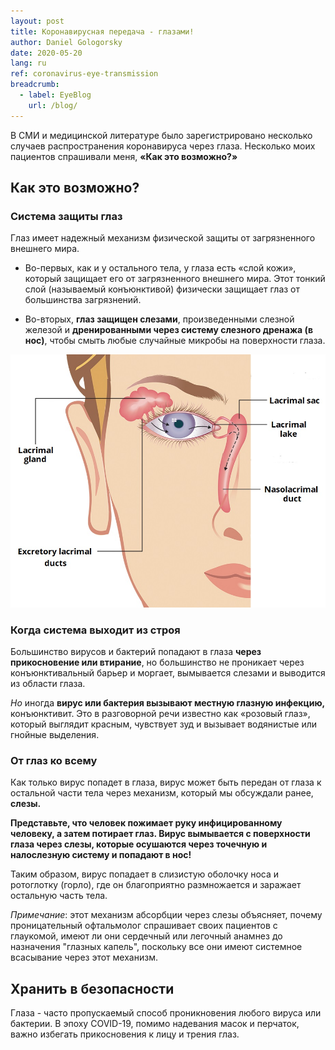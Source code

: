 ```yaml
---
layout: post
title: Коронавирусная передача - глазами!
author: Daniel Gologorsky
date: 2020-05-20
lang: ru
ref: coronavirus-eye-transmission
breadcrumb: 
  - label: EyeBlog
    url: /blog/
---
```



В СМИ и медицинской литературе было зарегистрировано несколько случаев распространения коронавируса через глаза. Несколько моих пациентов спрашивали меня, **«Как это возможно?»**

## Как это возможно?

### Система защиты глаз

Глаз имеет надежный механизм физической защиты от загрязненного внешнего мира.

- Во-первых, как и у остального тела, у глаза есть «слой кожи», который защищает его от загрязненного внешнего мира. Этот тонкий слой (называемый конъюнктивой) физически защищает глаз от большинства загрязнений.

- Во-вторых, **глаз защищен слезами**, произведенными слезной железой и **дренированными через систему слезного дренажа (в нос)**, чтобы смыть любые случайные микробы на поверхности глаза.

![coronavirus eye transmission](/assets/img/coronavirus-eye-transmission.jpg)

### Когда система выходит из строя

Большинство вирусов и бактерий попадают в глаза **через прикосновение или втирание**, но большинство не проникает через конъюнктивальный барьер и моргает, вымывается слезами и выводится из области глаза.

*Но* иногда **вирус или бактерия вызывают местную глазную инфекцию,** конъюнктивит. Это в разговорной речи известно как «розовый глаз», который выглядит красным, чувствует зуд и вызывает водянистые или гнойные выделения.

### От глаз ко всему
Как только вирус попадет в глаза, вирус может быть передан от глаза к остальной части тела через механизм, который мы обсуждали ранее, **слезы.**

**Представьте, что человек пожимает руку инфицированному человеку, а затем потирает глаз. Вирус вымывается с поверхности глаза через слезы, которые осушаются через точечную и налослезную систему и попадают в нос!**

Таким образом, вирус попадает в слизистую оболочку носа и ротоглотку (горло), где он благоприятно размножается и заражает остальную часть тела.

*Примечание*: этот механизм абсорбции через слезы объясняет, почему проницательный офтальмолог спрашивает своих пациентов с глаукомой, имеют ли они сердечный или легочный анамнез до назначения "глазных капель", поскольку все они имеют системное всасывание через этот механизм.

## Хранить в безопасности
Глаза - часто пропускаемый способ проникновения любого вируса или бактерии. В эпоху COVID-19, помимо надевания масок и перчаток, важно избегать прикосновения к лицу и трения глаз.